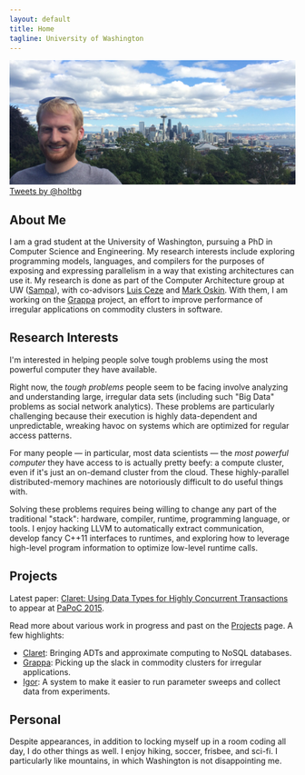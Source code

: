 ```yaml
---
layout: default
title: Home
tagline: University of Washington
---
```


<img src="img/seattle.jpg" class="img-rounded img-responsive"/>

<div id="timeline" class="pull-right col-md-5">
<a class="twitter-timeline pull-right" height=400px href="https://twitter.com/holtbg" data-widget-id="545291687996571648">Tweets by @holtbg</a>
<script>!function(d,s,id){var js,fjs=d.getElementsByTagName(s)[0],p=/^http:/.test(d.location)?'http':'https';if(!d.getElementById(id)){js=d.createElement(s);js.id=id;js.src=p+"://platform.twitter.com/widgets.js";fjs.parentNode.insertBefore(js,fjs);}}(document,"script","twitter-wjs");</script>
</div>

## About Me
I am a grad student at the University of Washington, pursuing a PhD in Computer Science and Engineering. My research interests include exploring programming models, languages, and compilers for the purposes of exposing and expressing parallelism in a way that existing architectures can use it. My research is done as part of the Computer Architecture group at UW ([Sampa](http://sampa.cs.washington.edu)), with co-advisors [Luis Ceze](http://www.cs.washington.edu/homes/luisceze/) and [Mark Oskin](http://www.cs.washington.edu/homes/oskin). With them, I am working on the [Grappa](http://grappa.io) project, an effort to improve performance of irregular applications on commodity clusters in software.

## Research Interests
I'm interested in helping people solve tough problems using the most powerful computer they have available. 

Right now, the *tough problems* people seem to be facing involve analyzing and understanding large, irregular data sets (including such "Big Data" problems as social network analytics). These problems are particularly challenging because their execution is highly data-dependent and unpredictable, wreaking havoc on systems which are optimized for regular access patterns.

For many people — in particular, most data scientists — the *most powerful computer* they have access to is actually pretty beefy: a compute cluster, even if it's just an on-demand cluster from the cloud. These highly-parallel distributed-memory machines are notoriously difficult to do useful things with.

Solving these problems requires being willing to change any part of the traditional "stack": hardware, compiler, runtime, programming language, or tools. I enjoy hacking LLVM to automatically extract communication, develop fancy C++11 interfaces to runtimes, and exploring how to leverage high-level program information to optimize low-level runtime calls.

## Projects

<div class="alert alert-info">Latest paper:
  <a href="pubs/claret-papoc.pdf">Claret: Using Data Types for Highly Concurrent Transactions</a> to appear at <a href="http://papoc.di.uminho.pt/">PaPoC 2015</a>.
</div>

Read more about various work in progress and past on the [Projects](projects/index.html) page. A few highlights:

- [Claret](projects/index.html#Claret): Bringing ADTs and approximate computing to NoSQL databases.
- [Grappa](projects/index.html#Grappa): Picking up the slack in commodity clusters for irregular applications.
- [Igor](projects/index.html#Igor): A system to make it easier to run parameter sweeps and collect data from experiments.

## Personal
Despite appearances, in addition to locking myself up in a room coding all day, I do other things as well. I enjoy hiking, soccer, frisbee, and sci-fi. I particularly like mountains, in which Washington is not disappointing me.
